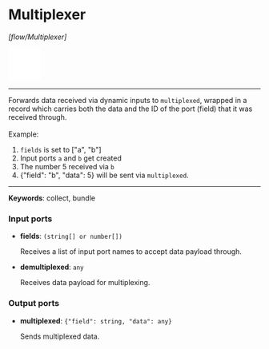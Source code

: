 # Multiplexer

_[flow/Multiplexer]_

![icon](</assets/icons/cbb85c56-3c8f-4e5e-afdd-a9dd9e84385d.png>)

---

Forwards data received via dynamic inputs to `multiplexed`, wrapped in a record which carries both the data and the ID of the port (field) that it was received through.<br>
<br>
Example:<br>
1. `fields` is set to ["a", "b"]<br>
2. Input ports `a` and `b` get created<br>
3. The number 5 received via `b`<br>
4. {"field": "b", "data": 5} will be sent via `multiplexed`.<br>

---

__Keywords__: collect, bundle

### Input ports

* __fields__: ` (string[] or number[]) `

    Receives a list of input port names to accept data payload through.<br>


* __demultiplexed__: ` any `

    Receives data payload for multiplexing.<br>

### Output ports

* __multiplexed__: ` {"field": string, "data": any} `

    Sends multiplexed data.<br>

